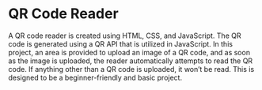 # QR Code Reader

A QR code reader is created using HTML, CSS, and JavaScript.
The QR code is generated using a QR API that is utilized in JavaScript. 
In this project, an area is provided to upload an image of a QR code, and as soon as the image is uploaded, the reader automatically attempts to read the QR code. 
If anything other than a QR code is uploaded, it won’t be read. This is designed to be a beginner-friendly and basic project.
